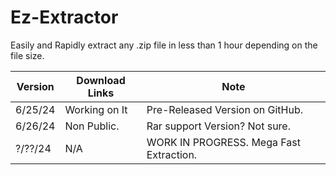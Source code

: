 # Ez-Extractor
Easily and Rapidly extract any .zip
file in less than 1 hour depending on the file size.

| Version                |  Download Links        |  Note       |           
| ---------------------- | ------------------------ |------------------------ |
| 6/25/24              |        Working on It| Pre-Released Version on GitHub.|
| 6/26/24              |        Non Public.| Rar support Version? Not sure.|
| ?/??/24             |        N/A| WORK IN PROGRESS. Mega Fast Extraction. |
